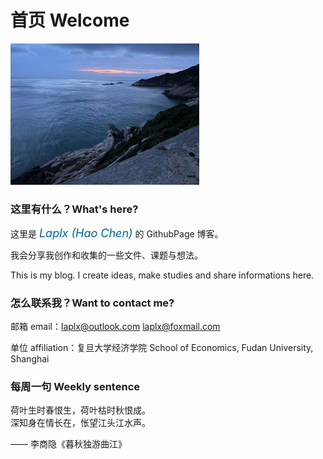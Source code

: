 # 首页 Welcome

<p><img alt="" src="./introg.jpg" width="60%" /></p>

### 这里有什么？What's here?

这里是 <font size=4 color=#006699><i>Laplx (Hao Chen)</i></font> 的 GithubPage 博客。

我会分享我创作和收集的一些文件、课题与想法。

This is my blog. I create ideas, make studies and share informations here.

### 怎么联系我？Want to contact me?

邮箱 email：laplx@outlook.com  laplx@foxmail.com

单位 affiliation：复旦大学经济学院 School of Economics, Fudan University, Shanghai

### 每周一句  Weekly sentence

荷叶生时春恨生，荷叶枯时秋恨成。<br>
深知身在情长在，怅望江头江水声。

—— 李商隐《暮秋独游曲江》
